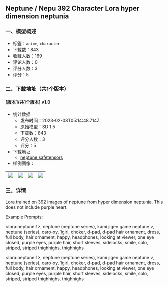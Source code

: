 ## Neptune / Nepu 392 Character Lora hyper dimension neptunia
### 一、模型概述

- 标签：`anime`, `character`
- 下载数：843
- 收藏人数：169
- 评论人数：0
- 评分人数：3
- 评分：5

### 二、下载地址（共1个版本）

#### [版本1/共1个版本] v1.0

- 统计数据
  - 发布时间：2023-02-08T05:14:48.714Z
  - 原始模型：SD 1.5
  - 下载数：843
  - 评分人数：3
  - 评分：5
- 下载地址
  - [neptune.safetensors](https://civitai.com/api/download/models/8620)
- 样例图像：

| <img src="https://image.civitai.com/xG1nkqKTMzGDvpLrqFT7WA/520bde10-59b8-4a5e-08a0-29593664b100/width=450/82043.jpeg" /> | <img src="https://image.civitai.com/xG1nkqKTMzGDvpLrqFT7WA/c664d3ba-4d20-4d81-24b7-432beac29200/width=450/82047.jpeg" /> | <img src="https://image.civitai.com/xG1nkqKTMzGDvpLrqFT7WA/63c6eb20-5196-4f13-7b34-c56242c13a00/width=450/82046.jpeg" /> | <img src="https://image.civitai.com/xG1nkqKTMzGDvpLrqFT7WA/4a725814-0548-4acc-a73e-a14dd22e4100/width=450/82045.jpeg" /> |
| ---- | ---- | ---- | ---- |


### 三、详情
<p>Lora trained on 392 images of neptune from hyper dimension neptunia. This does not include purple heart.</p><p></p><p>Example Prompts:</p><p> &lt;lora:neptune:1&gt;, neptune (neptune series), kami jigen game neptune v, neptune (series), caro-xy, 1girl, choker, d-pad, d-pad hair ornament, dress, full body, hair ornament, happy, headphones, looking at viewer, one eye closed, purple eyes, purple hair, short sleeves, sidelocks, smile, solo, striped, striped thighhighs, thighhighs </p><p></p><p>&lt;lora:neptune:1&gt;, neptune (neptune series), kami jigen game neptune v, neptune (series), caro-xy, 1girl, choker, d-pad, d-pad hair ornament, dress, full body, hair ornament, happy, headphones, looking at viewer, one eye closed, purple eyes, purple hair, short sleeves, sidelocks, smile, solo, striped, striped thighhighs, thighhighs</p>